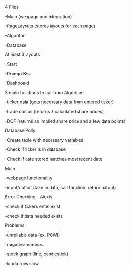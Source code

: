 4 Files

-Main (webpage and integration)

-PageLayouts (stores layouts for each page)

-Algorithm 

-Database


At least 3 layouts

-Start

-Prompt Kris

-Dashboard


3 main functions to call from Algorithm

-ticker data (gets necessary data from entered ticker)

-trade comps (returns 3 calculated share prices)

-DCF (returns an implied share price and a few data points)


Database Polly

-Create table with necessary variables

-Check if ticker is in database

-Check if date stored matches most recent date


Main 

-webpage functionality

-input/output (take in data, call function, return output)


Error Checking - Alexis

-check if tickers enter exist

-check if data needed exists


Problems

-unreliable data (ex. POWI) 

-negative numbers

-stock graph (line, candlestick)

-kinda runs slow

